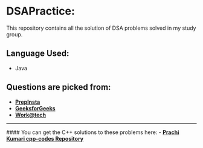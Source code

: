 # DSAPractice:
<p>This repository contains all the solution of DSA problems solved in my study group.</p>

## Language Used: 
- Java

## Questions are picked from:
- <strong><a href="https://prepinsta.com/data-structures" target="_blank">PrepInsta</a></strong>
- <strong><a href="https://www.geeksforgeeks.org/data-structures/" target="_blank">GeeksforGeeks</a></strong>
- <strong><a href="https://workat.tech/problem-solving/lists/dsa-problems/practice" target="_blank">Work@tech</a></strong>

<hr>
#### You can get the C++ solutions to these problems here:
- <strong><a href="https://github.com/prachi1710/cpp-codes" target="_blank">Prachi Kumari cpp-codes Repository</a></strong>
